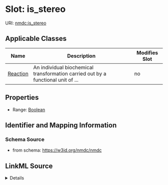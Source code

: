 # Slot: is_stereo

URI: [nmdc:is_stereo](https://w3id.org/nmdc/is_stereo)



<!-- no inheritance hierarchy -->




## Applicable Classes

| Name | Description | Modifies Slot |
| --- | --- | --- |
[Reaction](Reaction.md) | An individual biochemical transformation carried out by a functional unit of ... |  no  |







## Properties

* Range: [Boolean](Boolean.md)





## Identifier and Mapping Information







### Schema Source


* from schema: https://w3id.org/nmdc/nmdc




## LinkML Source

<details>
```yaml
name: is_stereo
from_schema: https://w3id.org/nmdc/nmdc
rank: 1000
alias: is_stereo
domain_of:
- Reaction
range: boolean

```
</details>